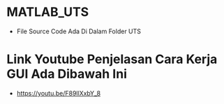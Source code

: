 # MATLAB_UTS
- File Source Code Ada Di Dalam Folder UTS
# Link Youtube Penjelasan Cara Kerja GUI Ada Dibawah Ini
- https://youtu.be/F89llXxbY_8
